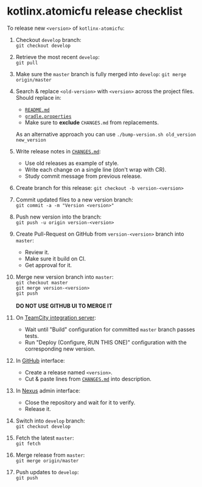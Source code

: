 # kotlinx.atomicfu release checklist

To release new `<version>` of `kotlinx-atomicfu`:

1. Checkout `develop` branch: <br> 
   `git checkout develop`

2. Retrieve the most recent `develop`: <br> 
   `git pull`
   
3. Make sure the `master` branch is fully merged into `develop`:
   `git merge origin/master`   

4. Search & replace `<old-version>` with `<version>` across the project files. Should replace in:
   * [`README.md`](README.md)
   * [`gradle.properties`](gradle.properties)    
   * Make sure to **exclude** `CHANGES.md` from replacements.
   
   As an alternative approach you can use `./bump-version.sh old_version new_version`
  
5. Write release notes in [`CHANGES.md`](CHANGES.md):
   * Use old releases as example of style.
   * Write each change on a single line (don't wrap with CR).
   * Study commit message from previous release.

6. Create branch for this release:
   `git checkout -b version-<version>`

7. Commit updated files to a new version branch:<br>
   `git commit -a -m "Version <version>"`
   
8. Push new version into the branch:<br>
   `git push -u origin version-<version>`
   
9. Create Pull-Request on GitHub from `version-<version>` branch into `master`:
   * Review it.
   * Make sure it build on CI.
   * Get approval for it.
   
10. Merge new version branch into `master`:<br>
   `git checkout master`<br>
   `git merge version-<version>`<br>
   `git push`<br>   
    **DO NOT USE GITHUB UI TO MERGE IT**

11. On [TeamCity integration server](https://teamcity.jetbrains.com/project.html?projectId=KotlinTools_KotlinxAtomicfu): 
    * Wait until "Build" configuration for committed `master` branch passes tests.
    * Run "Deploy (Configure, RUN THIS ONE)" configuration with the corresponding new version.

12. In [GitHub](https://github.com/Kotlin/kotlinx.atomicfu) interface:
    * Create a release named `<version>`. 
    * Cut & paste lines from [`CHANGES.md`](CHANGES.md) into description.
   
13. In [Nexus](https://oss.sonatype.org/#stagingRepositories) admin interface:
    * Close the repository and wait for it to verify.
    * Release it.

14. Switch into `develop` branch:<br>
   `git checkout develop`
 
15. Fetch the latest `master`:<br>
   `git fetch` 
   
16. Merge release from `master`:<br>
   `git merge origin/master`
   
17. Push updates to `develop`:<br>
   `git push`
